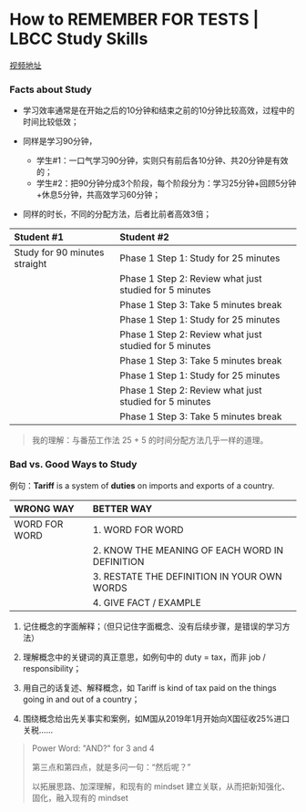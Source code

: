 #   How to REMEMBER FOR TESTS | LBCC Study Skills

[视频地址](https://www.youtube.com/watch?v=rncitiqvXcg)

 

### **Facts about Study**

 

 

- 学习效率通常是在开始之后的10分钟和结束之前的10分钟比较高效，过程中的时间比较低效；
- 同样是学习90分钟，
  - 学生#1：一口气学习90分钟，实则只有前后各10分钟、共20分钟是有效的；
  - 学生#2：把90分钟分成3个阶段，每个阶段分为：学习25分钟+回顾5分钟+休息5分钟，共高效学习60分钟；

- 同样的时长，不同的分配方法，后者比前者高效3倍；

   

| Student #1                    | Student #2                                             |
| :---------------------------- | :----------------------------------------------------- |
| Study for 90 minutes straight | Phase 1 Step 1: Study for 25 minutes                   |
|                               | Phase 1 Step 2: Review what just studied for 5 minutes |
|                               | Phase 1 Step 3: Take 5 minutes break                   |
|                               | Phase 1 Step 1: Study for 25 minutes                   |
|                               | Phase 1 Step 2: Review what just studied for 5 minutes |
|                               | Phase 1 Step 3: Take 5 minutes break                   |
|                               | Phase 1 Step 1: Study for 25 minutes                   |
|                               | Phase 1 Step 2: Review what just studied for 5 minutes |
|                               | Phase 1 Step 3: Take 5 minutes break                   |

 

> 我的理解：与番茄工作法 25 + 5 的时间分配方法几乎一样的道理。

 

 

### **Bad vs. Good Ways to Study**

 

例句：**Tariff** is a system of **duties** on imports and exports of a country.

 

| WRONG WAY     | BETTER WAY                                     |
| :------------ | :--------------------------------------------- |
| WORD FOR WORD | 1. WORD FOR WORD                               |
|               | 2. KNOW THE MEANING OF EACH WORD IN DEFINITION |
|               | 3. RESTATE THE DEFINITION IN YOUR OWN WORDS    |
|               | 4. GIVE FACT / EXAMPLE                         |

 



1. 记住概念的字面解释；（但只记住字面概念、没有后续步骤，是错误的学习方法）

2. 理解概念中的关键词的真正意思，如例句中的 duty = tax，而非 job / responsibility；

3. 用自己的话复述、解释概念，如 Tariff is kind of tax paid on the things going in and out of a country；

4. 围绕概念给出先关事实和案例，如M国从2019年1月开始向X国征收25%进口关税……

    

> Power Word: "AND?" for 3 and 4
>
> 第三点和第四点，就是多问一句：“然后呢？”
>
> 以拓展思路、加深理解，和现有的 mindset 建立关联，从而把新知强化、固化，融入现有的 mindset